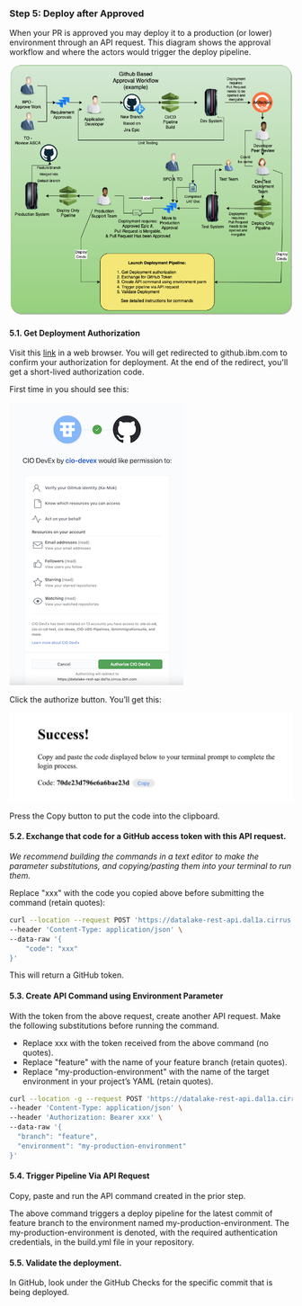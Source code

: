 
### Step 5: Deploy after Approved

When your PR is approved you may deploy it to a production (or lower) environment through an API request. This diagram shows the approval workflow and where the actors would trigger the deploy pipeline. 

![Workflow](../images/zos/zos-branching/Approval-workflow-with-pipeline-init.png)

#### 5.1. Get Deployment Authorization
	
Visit this [link](https://datalake-rest-api.dal1a.cirrus.ibm.com/v1/integrations/ghes/login?headless=true) in a web browser. You will get redirected to github.ibm.com to confirm your authorization for deployment. At the end of the redirect, you'll get a short-lived authorization code.

First time in you should see this: 
	
![GHES Login](../images/zos/zos-branching/ghes-login.png)


Click the authorize button. You’ll get this: 
	
![Copy Auth Code](../images/zos/zos-branching/Received-auth-code.png)
	
	
Press the Copy button to put the code into the clipboard. 

#### 5.2. Exchange that code for a GitHub access token with this API request. 

*We recommend building the commands in a text editor to make the parameter substitutions, and copying/pasting them into your terminal to run them.*

Replace "xxx" with the code you copied above before submitting the command (retain quotes): 

```bash
curl --location --request POST 'https://datalake-rest-api.dal1a.cirrus.ibm.com/v1/integrations/ghes/exchange' \
--header 'Content-Type: application/json' \
--data-raw '{
    "code": "xxx"
}'
```


This will return a GitHub token. 

#### 5.3. Create API Command using Environment Parameter
	
With the token from the above request, create another API request. Make the following substitutions before running the command.
 
* Replace xxx with the token received from the above command (no quotes).
* Replace "feature" with the name of your feature branch (retain quotes).
* Replace "my-production-environment" with the name of the target environment in your project’s YAML (retain quotes).

```bash
curl --location -g --request POST 'https://datalake-rest-api.dal1a.cirrus.ibm.com/v1/repositories/{my-github-org}/{my-github-repo}/releases' \
--header 'Content-Type: application/json' \
--header 'Authorization: Bearer xxx' \
--data-raw '{
  "branch": "feature",
  "environment": "my-production-environment"
}'
```


#### 5.4. Trigger Pipeline Via API Request

Copy, paste and run the API command created in the prior step. 

The above command triggers a deploy pipeline for the latest commit of feature branch to the environment named my-production-environment. The my-production-environment is denoted, with the required authentication credentials, in the build.yml file in your repository.

#### 5.5. Validate the deployment.
	
In GitHub, look under the GitHub Checks for the specific commit that is being deployed. 

